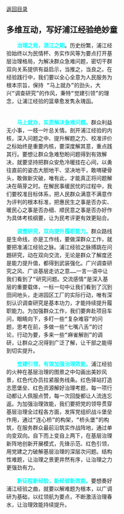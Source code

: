 [返回目录](index.md)

<!DOCTYPE html>
<html>
<head>
    <meta name="viewport" content="width=device-width, initial-scale=1.0">
    <link rel="stylesheet" type="text/css" href="style.css"> 
    <link rel="stylesheet" type="text/css" href="indexlist.css"><!--导入目录脚本列表样式-->
</head>
<body>
    <div class="container" id="tableOfContents"></div><!--导入目录-->
    <script src="index.js"></script><!--导入目录脚本-->
	<style>
	   .article {
			width:20em; /* 设置每行的宽度 */
			font-family: monospace; /* 使用 monospace 字体 */
			line-height: 1.5; /* 每行的行高 */
			text-indent: 2em;
		}
        b {
	        color:cyan;
        }   
	</style>		
</body>
</html>

## 多维互动，写好浦江经验绝妙童

<div class="article"><b>治理之局，酒江之期</b>。历史纷繁，浦江经验始终以为民情杯、务实作风等为要点打开基层治理格局，为解决群众急难问题，密切干群双向关系提供有益启示，当推之，当良之。在经验践行中，我们要以全心全意为人民服务为根本宗旨，保持 “马上就办”的劲头，大兴“调查研究”的作风，秉特“觉建引领”的理念，让浦江经验的篮章愈发隽永瑰函。<br><br>

<b>马上就办，实质解决急难问题。</b>群众利益无小事，一枝一叶总关情。剖开浦江经验的内核，深入问题之中、提升解题之力、校准评价之标始终是重要内核，要深度解其意，重点践其行。要想让群众急难愁盼问题得到有效解决，就要坚持把群众安危冷暖挂在心间，以勇往直前的姿态大胆地干、坚决地干，敢唷硬骨头，敢做新灾破，唯有此，才能真正将问题解决在萌芽之时。在解民事缓民忧的过程中，我们要校准目标体系，把人民群众满意不满意作为评判的根本标准，把惠民生之事是否办实、暖民心之事是否办细、顺民意之事是否办好作为具体考核纲要，让为民考评更有效更贴合。

<b>调壹研究，双向提升履职能力。</b>群众路线是生命线，亦是工作线，要做深群众工作，就要把准浦江经验之脉。浦江经验之脉搏跳在问題研究，动在双向交流，无论是群众了解度还是能力提升值，都得到武装强化。广兴调查研究之风、广谈基层走访之意……一言一语中让我们看到了“研究问题。交流感情“是深入基层的重要载体，一标一句中让我们看到了沉到田间地头，走进园区工厂的实际行动，唯有深刻认识调查研究是基本功力，才能持续提升履职能力。为加强群众工作，我们要奔赴项目车问，眼睛向下，多盯一些“复杂难容”的问题，思考在前，多做一些“七嘴八舌”的讨论，行动为要，多来一些“麻雀解剖”的调研，让群众之况得到广泛了解，让干部之能得到切实提升。

<b>觉建引领，有效加强治理效能。</b>浦江经验的火种在基层治理的图景之中勾画出美妙风景，红色代办员拉紧服务线条。红色驿站打造志愿堡垒、红色资源解好治理考题，每一项行动都让人佩服点赞，每一次回旋都让人流连忘返。为加强治理效能，我们要把党的领导贯穿基层治理全过程各方面，发挥党组织战斗堡垒作用，通过“连心桥”的构架，“桥头堡”的构筑，在服务群众最前沿筑实作战阵地，通过单向变双向。自下而上变自上两下，在基层治理新阵地创新开展模式，先锋示范、红色引领，用党建之力破解基层治理的深层次问题。结构性难题，让治理之景更井然有序，让治理之力更强劲有力。

<b>新征程新经脸，新经验新效能。</b>要想奏好浦江经验之曲，就要以解难题为根本，以广调研为基础，以红领航为要点，不断激活治理春水，让治理效能持续提升。
</div>

